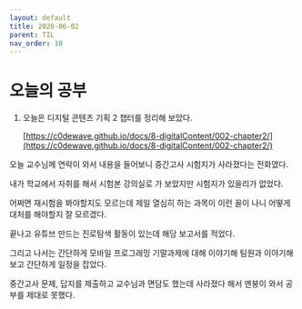 ```yaml
---
layout: default
title: 2020-06-02
parent: TIL
nav_order: 10
---
```


# 오늘의 공부

1. 오늘은 디지털 콘텐츠 기획 2 챕터를 정리해 보았다.

    [https://c0dewave.github.io/docs/8-digitalContent/002-chapter2/](https://c0dewave.github.io/docs/8-digitalContent/002-chapter2/)    

오늘 교수님께 연락이 와서 내용을 들어보니 중간고사 시험지가 사라졌다는 전화였다.

내가 학교에서 자취를 해서 시험본 강의실로 가 보았지만 시험지가 있을리가 없었다.

어쩌면 재시험을 봐야할지도 모르는데 제일 열심히 하는 과목이 이런 꼴이 나니 어떻게 대처를 해야할지 잘 모르겠다.

끝나고 유튜브 만드는 진로탐색 활동이 있는데 해당 보고서를 적었다.

그리고 나서는 간단하게 모바일 프로그래밍 기말과제에 대해 이야기해 팀원과 이야기해 보고 간단하게 일정을 잡았다.

중간고사 문제, 답지를 제출하고 교수님과 면담도 했는데 사라졌다 해서 멘붕이 와서 공부를 제대로 못했다.
